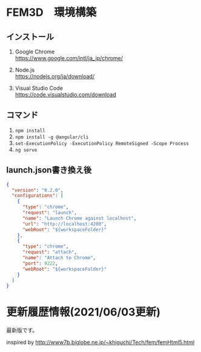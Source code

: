 # FEM3D　環境構築

## インストール
1) Google Chrome<br>
https://www.google.com/intl/ja_jp/chrome/

2) Node.js<br>
https://nodejs.org/ja/download/

3) Visual Studio Code<br>
https://code.visualstudio.com/download

## コマンド
1) `npm install`
2) `npm install -g @angular/cli`
3) `set-ExecutionPolicy -ExecutionPolicy RemoteSigned -Scope Process`
4) `ng serve`

## launch.json書き換え後
``` json
{
  "version": "0.2.0",
  "configurations": [
    {
      "type": "chrome",
      "request": "launch",
      "name": "Launch Chrome against localhost",
      "url": "http://localhost:4200",
      "webRoot": "${workspaceFolder}"
    },
    {
      "type": "chrome",
      "request": "attach",
      "name": "Attach to Chrome",
      "port": 9222,
      "webRoot": "${workspaceFolder}"
    }
  ]
}
```


# 更新履歴情報(2021/06/03更新)
最新版です。

inspired by http://www7b.biglobe.ne.jp/~khiguchi/Tech/fem/femHtml5.html
